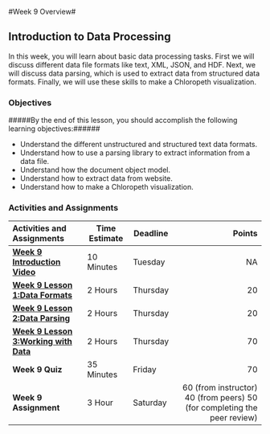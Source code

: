 #Week 9 Overview#
## Introduction to Data Processing ##

In this week, you will learn about basic data processing tasks. First we will discuss different data file formats like text, XML, JSON, and HDF. Next, we will discuss data parsing, which is used to extract data from structured data formats. Finally, we will use these skills to make a Chloropeth visualization.

### Objectives ###

#####By the end of this lesson, you should accomplish the following learning objectives:######

- Understand the different unstructured and structured text data formats.
- Understand how to use a parsing library to extract information from a data file.
- Understand how the document object model.
- Understand how to extract data from website.
- Understand how to make a Chloropeth visualization.

### Activities and Assignments ###

|Activities and Assignments | Time Estimate | Deadline | Points|
|:------| -----|-------|----------:|
|**[Week 9 Introduction Video](https://mediaspace.illinois.edu/media/Week+Nine/1_wjx4slvk)**|10 Minutes|Tuesday|NA|
|**[Week 9 Lesson 1:Data Formats](https://github.com/UI-DataScience/info490-sp15/blob/master/Week9/lesson1.md)**| 2 Hours |Thursday| 20|
|**[Week 9 Lesson 2:Data Parsing](https://github.com/UI-DataScience/info490-sp15/blob/master/Week9/lesson2.md)**| 2 Hours | Thursday | 20 |
|**[Week 9 Lesson 3:Working with Data](https://github.com/UI-DataScience/info490-sp15/blob/master/Week9/lesson3.md)**| 2 Hours | Thursday| 70 |
|**Week 9 Quiz**| 35 Minutes | Friday | 70|
|**Week 9 Assignment**| 3 Hour | Saturday | 60 (from instructor) 40 (from peers) 50 (for completing the peer review) | 

